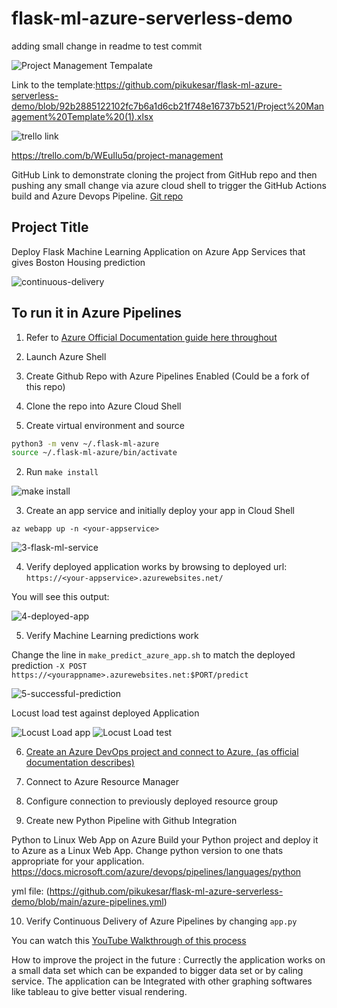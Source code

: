 # flask-ml-azure-serverless-demo

adding small change in readme to test commit

![Project Management Tempalate](https://github.com/pikukesar/flask-ml-azure-serverless-demo/blob/92b2885122102fc7b6a1d6cb21f748e16737b521/Screen%20Shot%202021-11-06%20at%2012.24.46%20PM.png)

Link to the template:https://github.com/pikukesar/flask-ml-azure-serverless-demo/blob/92b2885122102fc7b6a1d6cb21f748e16737b521/Project%20Management%20Template%20(1).xlsx

![trello link](https://github.com/pikukesar/flask-ml-azure-serverless-demo/blob/main/Screen%20Shot%202021-11-04%20at%204.56.21%20PM.png)

https://trello.com/b/WEuIlu5q/project-management

GitHub Link to demonstrate cloning the project from GitHub repo and then pushing any small change via azure cloud shell to trigger the GitHub Actions build and Azure Devops Pipeline. [Git repo](https://github.com/pikukesar/azurepython2)


## Project Title
Deploy Flask Machine Learning Application on Azure App Services that gives Boston Housing prediction

![continuous-delivery](https://github.com/pikukesar/flask-ml-azure-serverless-demo/blob/038ee232df94a4ba257a695f28417e3c52b7cc84/Screen%20Shot%202021-11-04%20at%204.37.21%20PM.png)


## To run it in Azure Pipelines

1.  Refer to [Azure Official Documentation guide here throughout](https://docs.microsoft.com/en-us/azure/devops/pipelines/ecosystems/python-webapp?view=azure-devops)

2. Launch Azure Shell  

3.  Create Github Repo with Azure Pipelines Enabled (Could be a fork of this repo)

4. Clone the repo into Azure Cloud Shell

5.  Create virtual environment and source

```bash
python3 -m venv ~/.flask-ml-azure
source ~/.flask-ml-azure/bin/activate
```

2.  Run `make install`

![make install](https://github.com/pikukesar/flask-ml-azure-serverless-demo/blob/main/Demo%202%20Make%20Install.png)

3.  Create an app service and initially deploy your app in Cloud Shell

`az webapp up -n <your-appservice>`

![3-flask-ml-service](https://github.com/pikukesar/flask-ml-azure-serverless-demo/blob/main/Screen%20Shot%202021-11-03%20at%201.55.43%20PM.png)

4. Verify deployed application works by browsing to deployed url: `https://<your-appservice>.azurewebsites.net/`

You will see this output:

![4-deployed-app](https://github.com/pikukesar/flask-ml-azure-serverless-demo/blob/main/Screen%20Shot%202021-11-03%20at%202.01.43%20PM.png)

5.  Verify Machine Learning predictions work

Change the line in `make_predict_azure_app.sh` to match the deployed prediction
`-X POST https://<yourappname>.azurewebsites.net:$PORT/predict `

![5-successful-prediction](https://github.com/pikukesar/flask-ml-azure-serverless-demo/blob/beda2e8b8424e2a3b0e084479b26f8403e671378/Screen%20Shot%202021-11-02%20at%2012.19.15%20PM.png)

Locust load test against deployed Application

![Locust Load app](https://github.com/pikukesar/flask-ml-azure-serverless-demo/blob/main/Screen%20Shot%202021-11-08%20at%2010.37.45%20AM.png)
![Locust Load test](https://github.com/pikukesar/flask-ml-azure-serverless-demo/blob/main/Screen%20Shot%202021-11-08%20at%2010.40.14%20AM.png)


6. [Create an Azure DevOps project and connect to Azure, (as official documentation describes)](https://docs.microsoft.com/en-us/azure/devops/pipelines/ecosystems/python-webapp?view=azure-devops)


7.  Connect to Azure Resource Manager


8.  Configure connection to previously deployed resource group

9.  Create new Python Pipeline with Github Integration

Python to Linux Web App on Azure
Build your Python project and deploy it to Azure as a Linux Web App.
Change python version to one thats appropriate for your application.
 https://docs.microsoft.com/azure/devops/pipelines/languages/python

yml file: (https://github.com/pikukesar/flask-ml-azure-serverless-demo/blob/main/azure-pipelines.yml)
              
10.  Verify Continuous Delivery of Azure Pipelines by changing `app.py`



You can watch this [YouTube Walkthrough of this process](https://youtu.be/Vpb7TqvzxnE)

How to improve the project in the future : Currectly the application works on a small data set which can be expanded to bigger data set or by caling service.
The application can be Integrated with other graphing softwares like tableau to give better visual rendering.




